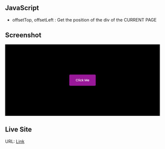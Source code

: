 ## JavaScript

- offsetTop, offsetLeft : Get the position of the div of the CURRENT PAGE

## Screenshot

![](./screenshot.png)

## Live Site

URL: [Link](https://sharp-ramanujan-c0177f.netlify.app/)
